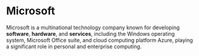 # Microsoft

Microsoft is a multinational technology company known for developing **software**, **hardware**, and **services**, including the Windows operating system, Microsoft Office suite, and cloud computing platform Azure, playing a significant role in personal and enterprise computing.
